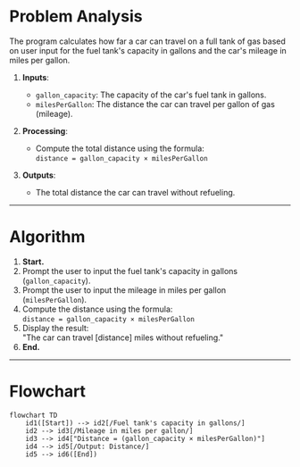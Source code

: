 # Problem Analysis

The program calculates how far a car can travel on a full tank of gas based on user input for the fuel tank's capacity in gallons and the car's mileage in miles per gallon.

1. **Inputs**:
   - `gallon_capacity`: The capacity of the car's fuel tank in gallons.
   - `milesPerGallon`: The distance the car can travel per gallon of gas (mileage).

2. **Processing**:
   - Compute the total distance using the formula:  
     `distance = gallon_capacity × milesPerGallon`

3. **Outputs**:
   - The total distance the car can travel without refueling.

---

# Algorithm

1. **Start.**
2. Prompt the user to input the fuel tank's capacity in gallons (`gallon_capacity`).
3. Prompt the user to input the mileage in miles per gallon (`milesPerGallon`).
4. Compute the distance using the formula:  
   `distance = gallon_capacity × milesPerGallon`
5. Display the result:  
   "The car can travel [distance] miles without refueling."
6. **End.**

---

# Flowchart

```mermaid
flowchart TD
    id1([Start]) --> id2[/Fuel tank's capacity in gallons/]
    id2 --> id3[/Mileage in miles per gallon/]
    id3 --> id4["Distance = (gallon_capacity × milesPerGallon)"]
    id4 --> id5[/Output: Distance/]
    id5 --> id6([End])
```
